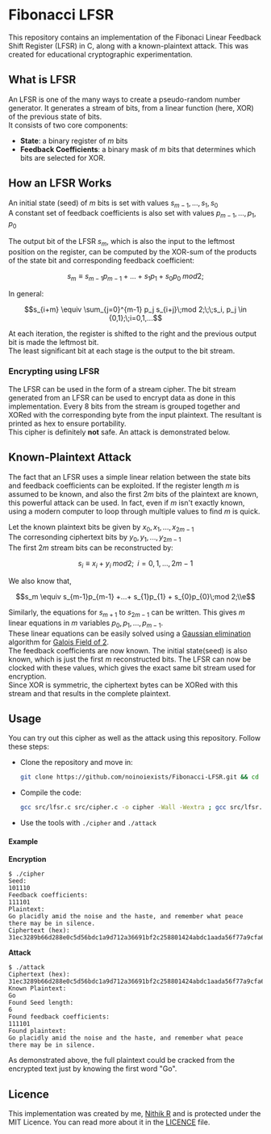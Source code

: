 # Fibonacci LFSR
This repository contains an implementation of the Fibonaci Linear Feedback Shift Register (LFSR) in C, along with a known-plaintext attack. This was created for educational cryptographic experimentation. 

## What is LFSR 
An LFSR is one of the many ways to create a pseudo-random number generator. It generates a stream of bits, from a linear function (here, XOR) of the previous state of bits.  
It consists of two core components:  
- **State**: a binary register of $`m`$ bits
- **Feedback Coefficients**: a binary mask of $`m`$ bits that determines which bits are selected for XOR.

## How an LFSR Works
An initial state (seed) of $`m`$ bits is set with values  $`s_{m-1},..., s_1, s_0`$  
A constant set of feedback coefficients is also set with values  $`p_{m-1},..., p_1, p_0`$  

The output bit of the LFSR $`s_m`$, which is also the input to the leftmost position on the register, can be computed by the XOR-sum of the products of the state bit and corresponding feedback coefficient:
```math
s_m \equiv s_{m-1}p_{m-1} +...+ s_{1}p_{1} + s_{0}p_{0}\;mod 2;
```
In general:  
```math
s_{i+m} \equiv \sum_{j=0}^{m-1} p_j s_{i+j}\;mod 2;\;\;s_i, p_j \in {0,1};\;i=0,1,...
```
At each iteration, the register is shifted to the right and the previous output bit is made the leftmost bit.  
The least significant bit at each stage is the output to the bit stream.  

### Encrypting using LFSR
The LFSR can be used in the form of a stream cipher. The bit stream generated from an LFSR can be used to encrypt data as done in this implementation. Every 8 bits from the stream is grouped together and XORed with the corresponding byte from the input plaintext. The resultant is printed as hex to ensure portability.  
This cipher is definitely **not** safe. An attack is demonstrated below.

## Known-Plaintext Attack
The fact that an LFSR uses a simple linear relation between the state bits and feedback coefficients can be exploited. If the register length $`m`$ is assumed to be known, and also the first $`2m`$ bits of the plaintext are known, this powerful attack can be used. In fact, even if $`m`$ isn't exactly known, using a modern computer to loop through multiple values to find $`m`$ is quick.  

Let the known plaintext bits be given by $`x_0, x_1,...,x_{2m-1}`$  
The corresonding ciphertext bits by $`y_0, y_1,...,y_{2m-1}`$  
The first $`2m`$ stream bits can be reconstructed by:  
```math
s_i \equiv x_i + y_i \;mod2;\;\;  i = 0, 1,...,2m-1
```
We also know that,
```math
s_m \equiv s_{m-1}p_{m-1} +...+ s_{1}p_{1} + s_{0}p_{0}\;mod 2;\\e
```
Similarly, the equations for $`s_{m+1}`$ to $`s_{2m-1}`$ can be written. This gives $`m`$ linear equations in $`m`$ variables $`p_0, p_1,...,p_{m-1}`$.  
These linear equations can be easily solved using a [Gaussian elimination](https://en.wikipedia.org/wiki/Gaussian_elimination) algorithm for [Galois Field of 2](https://en.wikipedia.org/wiki/GF(2)).  
The feedback coefficients are now known. The initial state(seed) is also known, which is just the first $`m`$ reconstructed bits. The LFSR can now be clocked with these values, which gives the exact same bit stream used for encryption.  
Since XOR is symmetric, the ciphertext bytes can be XORed with this stream and that results in the complete plaintext. 

## Usage
You can try out this cipher as well as the attack using this repository. Follow these steps:  
- Clone the repository and move in:
  ```sh
  git clone https://github.com/noinoiexists/Fibonacci-LFSR.git && cd Fibonacci-LFSR
  ```
- Compile the code:
  ```sh
  gcc src/lfsr.c src/cipher.c -o cipher -Wall -Wextra ; gcc src/lfsr.c src/gf2-gaussian-elimination.c attacks/known-plaintext-attack.c -o attack -Wall -Wextra
  ```
- Use the tools with `./cipher` and `./attack`

#### Example
**Encryption**
```
$ ./cipher
Seed:
101110
Feedback coefficients:
111101
Plaintext:
Go placidly amid the noise and the haste, and remember what peace there may be in silence.
Ciphertext (hex):
31ec3289b66d288e0c5d56bdc1a9d712a36691bf2c258801424abdc1aada56f77a9cfa642a941c5403bdc1aada56f17794bf6129821a1158f5c1b09e06e6739abf2c3f8f0d434abdcda5c756e177d9b3626b94015d4af3c3a190
```

**Attack** 
```
$ ./attack
Ciphertext (hex):
31ec3289b66d288e0c5d56bdc1a9d712a36691bf2c258801424abdc1aada56f77a9cfa642a941c5403bdc1aada56f17794bf6129821a1158f5c1b09e06e6739abf2c3f8f0d434abdcda5c756e177d9b3626b94015d4af3c3a190
Known Plaintext:
Go
Found Seed length:
6
Found feedback coefficients:
111101
Found plaintext:
Go placidly amid the noise and the haste, and remember what peace there may be in silence.
```
As demonstrated above, the full plaintext could be cracked from the encrypted text just by knowing the first word "Go".

## Licence
This implementation was created by me, [Nithik R](https://github.com/noinoiexists) and is protected under the MIT Licence. You can read more about it in the [LICENCE](https://github.com/noinoiexists/Fibonacci-LFSR-in-C/blob/main/LICENSE) file.

